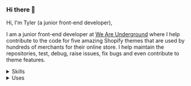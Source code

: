 ### Hi there 👋

<!--
**tyler-vs/tyler-vs** is a ✨ _special_ ✨ repository because its `README.md` (this file) appears on your GitHub profile.

Here are some ideas to get you started:

- 🔭 I’m currently working on ...
- 🌱 I’m currently learning ...
- 👯 I’m looking to collaborate on ...
- 🤔 I’m looking for help with ...
- 💬 Ask me about ...
- 📫 How to reach me: ...
- 😄 Pronouns: ...
- ⚡ Fun fact: ...
-->

Hi, I'm Tyler (a junior front-end developer),

I am a junior front-end developer at [We Are Underground](https://www.weareunderground.com/) where I help contribute to the code for five amazing Shopify themes that are used by hundreds of merchants for their online store. I help maintain the repositories, test, debug, raise issues, fix bugs and even contribute to theme features.

<details>
  <summary>Skills</summary>

Here are some things I know

- HTML
- CSS
- Scss
- JavaScript
- Shopify
- Liquid
- jQuery
- Git 
- GitHub
- Terminal.app (CLI)
- Adobe Photoshop
- Responsive Web Design 
- BEM
- Jekyll
- WordPress
- PHP
- Sublime Text 3
- Sublime Merge

</details>

<details>
  <summary>Uses</summary>

My setup includes:

- MacBook Pro 
- Logitech mouse
- Apple Airpod Pros
</details>

